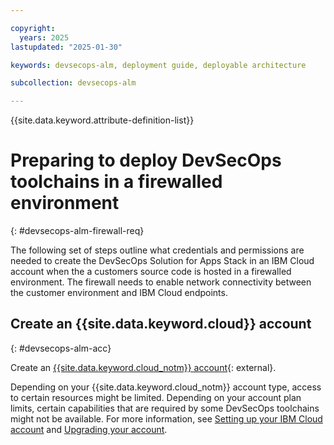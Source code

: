 ```yaml
---

copyright:
  years: 2025
lastupdated: "2025-01-30"

keywords: devsecops-alm, deployment guide, deployable architecture

subcollection: devsecops-alm

---
```


{{site.data.keyword.attribute-definition-list}}

# Preparing to deploy DevSecOps toolchains in a firewalled environment
{: #devsecops-alm-firewall-req}

The following set of steps outline what credentials and permissions are needed to create the DevSecOps Solution for Apps Stack in an IBM Cloud account when the a customers source code is hosted in a firewalled environment. The firewall needs to enable network connectivity between the customer environment and IBM Cloud endpoints.



## Create an {{site.data.keyword.cloud}} account
{: #devsecops-alm-acc}

Create an [{{site.data.keyword.cloud_notm}} account](https://cloud.ibm.com/registration){: external}. 

Depending on your {{site.data.keyword.cloud_notm}} account type, access to certain resources might be limited. Depending on your account plan limits, certain capabilities that are required by some DevSecOps toolchains might not be available. For more information, see [Setting up your IBM Cloud account](/docs/account?topic=account-account-getting-started) and [Upgrading your account](/docs/account?topic=account-upgrading-account).


